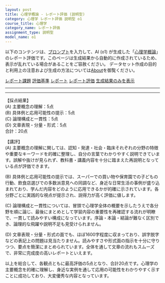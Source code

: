 ```yaml
---
layout: post
title: 心理学概論 - レポート評価 (説明型)
category: 心理学 レポート評価 説明型 o1
course_title: 心理学
category_name: レポート評価
assignment_type: 説明型
model_name: o1
---
```


以下のコンテンツは、[プロンプト](https://github.com/takedatoshiyuki/synthetic_assignments/tree/main/generated/心理学/o1/prompt_レポート評価-説明型.md)を入力して、AI (o1) が生成した「[心理学概論](/contents/心理学/)」のレポート評価です。このページは生成結果から自動的に作成されているため、表示が乱れている場合があることをご容赦ください。
データセット作成の目的と利用上の注意および生成の方法については[About](/About)を御覧ください。

[レポート課題](../レポート課題-説明型)
[評価基準](../評価基準-説明型)
[レポート](../レポート-説明型)
[レポート評価](../レポート評価-説明型)
[生成結果のみを表示](https://github.com/takedatoshiyuki/synthetic_assignments/tree/main/generated/心理学/o1/レポート評価-説明型.md)
  

***
***
  
【採点結果】  
(A) 主要概念の理解：5点  
(B) 具体例と応用可能性の提示：5点  
(C) 論理構成と一貫性：5点  
(D) 文章表現・分量・形式：5点  
合計：20点  

【講評】  
(A) 主要概念の理解に関しては、認知・発達・社会・臨床それぞれの分野の特徴や重要なキーワードを的確に整理し、自分の言葉でわかりやすく説明できています。誤解や抜けが見られず、教科書・講義内容を十分に踏まえた再説明となっている点が評価できます。  

(B) 具体例と応用可能性の提示では、スーパーでの買い物や保育園での子どもの行動、飲食店選びでの多数派意見への同調など、身近な日常生活の事例が盛り込まれており、学んだ内容をどのように応用できるかが的確に示されています。各分野ごとに実践的な視点が提示され、説得力が高く評価に値します。  

(C) 論理構成と一貫性については、冒頭で心理学全体の概要を示したうえで各分野を順に論じ、最後にまとめとして学習内容の重要性を再確認する流れが明瞭で、一貫して読みやすい構成になっています。序論・本論・結論が難なく区別でき、論理的な飛躍や説明不足も見受けられません。  

(D) 文章表現・分量・形式の面でも、ほぼ1600字程度に収まっており、誤字脱字などの表記上の問題は見当たりません。読みやすさや形式面の指示を十分に守りつつ、要点を簡潔にまとめられています。全体を通して文章の流れもスムーズで、非常に完成度の高いレポートといえます。  

以上を総合して、各観点ともに最高評価の5点となり、合計20点です。心理学の主要概念を的確に理解し、身近な実例を通して応用の可能性をわかりやすく示すことに成功しており、大変優秀な内容となっています。
